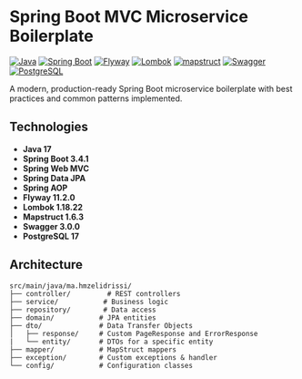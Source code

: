 # Spring Boot MVC Microservice Boilerplate

[![Java](https://img.shields.io/badge/Java-17-orange.svg)](https://openjdk.java.net/projects/jdk/17/)
[![Spring Boot](https://img.shields.io/badge/Spring%20Boot-3.4.1-brightgreen.svg)](https://spring.io/projects/spring-boot)
[![Flyway](https://img.shields.io/badge/Flyway-11.2.0-blue.svg)](https://flywaydb.org/)
[![Lombok](https://img.shields.io/badge/Lombok-1.18.22-blue.svg)](https://projectlombok.org/)
[![mapstruct](https://img.shields.io/badge/mapstruct-1.6.3-blue.svg)](https://mapstruct.org/)
[![Swagger](https://img.shields.io/badge/Swagger-3.0.0-brightgreen.svg)](https://swagger.io/)
[![PostgreSQL](https://img.shields.io/badge/PostgreSQL-17-blue.svg)](https://www.postgresql.org/)

A modern, production-ready Spring Boot microservice boilerplate with best practices and common patterns implemented.

## Technologies

- **Java 17**
- **Spring Boot 3.4.1**
- **Spring Web MVC**
- **Spring Data JPA**
- **Spring AOP**
- **Flyway 11.2.0**
- **Lombok 1.18.22**
- **Mapstruct 1.6.3**
- **Swagger 3.0.0**
- **PostgreSQL 17**

## Architecture

```
src/main/java/ma.hmzelidrissi/
├── controller/         # REST controllers
├── service/           # Business logic
├── repository/        # Data access
├── domain/           # JPA entities
├── dto/              # Data Transfer Objects
│   ├── response/     # Custom PageResponse and ErrorResponse
|   └── entity/       # DTOs for a specific entity
├── mapper/           # MapStruct mappers
├── exception/        # Custom exceptions & handler
└── config/           # Configuration classes
```

